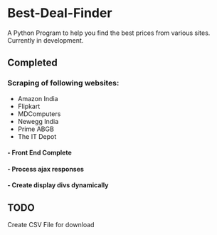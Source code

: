 # Best-Deal-Finder

A Python Program to help you find the best prices from various sites.
Currently in development.

## Completed

### Scraping of following websites:
- Amazon India
- Flipkart
- MDComputers
- Newegg India
- Prime ABGB
- The IT Depot

#### - Front End Complete
#### - Process ajax responses
#### - Create display divs dynamically

## TODO
Create CSV File for download
